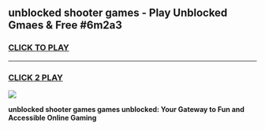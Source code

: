 
## unblocked shooter games - Play Unblocked Gmaes & Free #6m2a3
<h3>
<a href="https://news.freeplayer.one?title=unblocked_shooter_games&ref=03M">CLICK TO PLAY</a></h3>
<hr>

<h3>
<a href="https://news.freeplayer.one?title=unblocked_shooter_games&ref=03M">CLICK 2 PLAY</a>
  
</h3>

<a href="https://news.freeplayer.one?title=unblocked_shooter_games&ref=03M"><img src="https://clearcache.store/games.png"></a>


**unblocked shooter games games unblocked: Your Gateway to Fun and Accessible Online Gaming**
